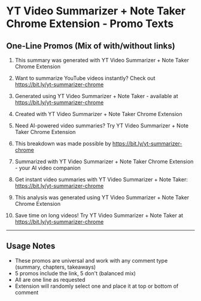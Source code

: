 # YT Video Summarizer + Note Taker Chrome Extension - Promo Texts

## One-Line Promos (Mix of with/without links)

1. This summary was generated with YT Video Summarizer + Note Taker Chrome Extension

2. Want to summarize YouTube videos instantly? Check out https://bit.ly/yt-summarizer-chrome

3. Generated using YT Video Summarizer + Note Taker - available at https://bit.ly/yt-summarizer-chrome

4. Created with YT Video Summarizer + Note Taker Chrome Extension

5. Need AI-powered video summaries? Try YT Video Summarizer + Note Taker Chrome Extension

6. This breakdown was made possible by https://bit.ly/yt-summarizer-chrome

7. Summarized with YT Video Summarizer + Note Taker Chrome Extension - your AI video companion

8. Get instant video summaries with YT Video Summarizer + Note Taker: https://bit.ly/yt-summarizer-chrome

9. This analysis was generated using YT Video Summarizer + Note Taker Chrome Extension

10. Save time on long videos! Try YT Video Summarizer + Note Taker at https://bit.ly/yt-summarizer-chrome

---

## Usage Notes

- These promos are universal and work with any comment type (summary, chapters, takeaways)
- 5 promos include the link, 5 don't (balanced mix)
- All are one line as requested
- Extension will randomly select one and place it at top or bottom of comment
